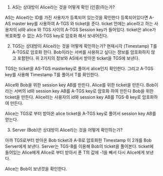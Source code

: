 1. AS는 상대방이 Alice라는 것을 어떻게 확인 (인증)하는가?

AS는 Alice라는 ID를 가진 사용자가 등록되어 있는것을 확인한다
등록되어있다면 A-AS master key를 사용하여 A-TGS 와 ticket을 준다.
ticket 안에는 alice라고 하는 사용자의 id와 alice 와 TGS 사이의 A-TGS Session key가 들어있다.
ticket은 alice가 복호화할 수 없는 AS-TGS key로 암호화 해서 보내어진다.

2. TGS는 상대방이 Alice라는 것을 어떻게 확인하는가?
   현재시각 (Timestamp) T를 A-TGS로 암호화 한다.
   Bob이라는 서버를 사용하고 싶다는 정보를 암호화하지 않고 포함한다.
   위 2가지의 정보와 AS에서 받아온 ticket을 TGS에 보낸다.

TGS는 ticket을 AS-TGS masterkey로 풀어서 alice인지 확인한다.
그리고 A-TGS key를 사용해 Timestamp T를 풀어서 T를 확인한다.

Alice와 Bob을 위한 session key AB를 만든다.
Alice를 위한 ticket을 만든다.
Bob이라는 서버의 id와 session key AB를 A-TGS key로 암호화 하여 만든다
Bob을 위한 ticket을 만든다.
Alice라는 사용자의 id와 session key AB를 TGS-B key로 암호화하여 만든다.

Alice는 TGS로 부터 받아온 alice ticket을 A-TGS key로 풀어서 session key AB를 얻는다.

3. Server (Bob)은 상대방이 Alice라는 것을 어떻게 확인하는가?

아까 TGS로부터 받아온 Bob ticket과 A-B로 암호화한 Timestamp 이 2개를 Bob Server에게 보낸다.
Server는 TGS-B를 이용해 Bob의 ticket을 풀어본다.
ticket에 들어있는 Alice에게 Alice로 부터 받아서 푼 T의 값에 -1을 빼서 다시 Alice에게 보낸다.

Alice는 Bob이 보낸것을 확인한다.
